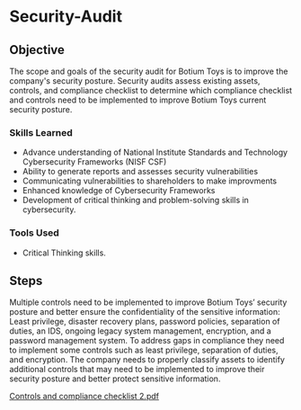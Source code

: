 # Security-Audit
## Objective

The scope and goals of the security audit for Botium Toys is to improve the company's security posture. Security audits assess existing assets, controls, and compliance checklist to determine which compliance checklist and controls need to be implemented to improve Botium Toys current security posture.

### Skills Learned


- Advance understanding of National Institute Standards and Technology Cybersecurity Frameworks (NISF CSF) 
- Ability to generate reports and assesses security vulnerabilities 
- Communicating vulnerabilities to shareholders to make improvments
- Enhanced knowledge of Cybersecurity Frameworks
- Development of critical thinking and problem-solving skills in cybersecurity.

### Tools Used

- Critical Thinking skills.


## Steps

Multiple controls need to be implemented to improve Botium Toys’ security posture and better ensure the confidentiality of the sensitive information: Least privilege, disaster recovery plans, password policies, separation of duties, an IDS, ongoing legacy system management, encryption, and a password management system.
 To address gaps in compliance they need to implement some controls such as least privilege, separation of duties, and encryption. The company needs to properly classify assets to identify additional controls that may need to be implemented to improve their security posture and better protect sensitive information.

 

[Controls and compliance checklist 2.pdf](https://github.com/user-attachments/files/18751624/Controls.and.compliance.checklist.2.pdf)
